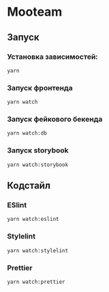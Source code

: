 # Mooteam

## Запуск

### Установка зависимостей:
`yarn`

### Запуск фронтенда
`yarn watch`

### Запуск фейкового бекенда
`yarn watch:db`

### Запуск storybook
`yarn watch:storybook`

## Кодстайл

### ESlint
`yarn watch:eslint`

### Stylelint
`yarn watch:stylelint`

### Prettier
`yarn watch:prettier`
